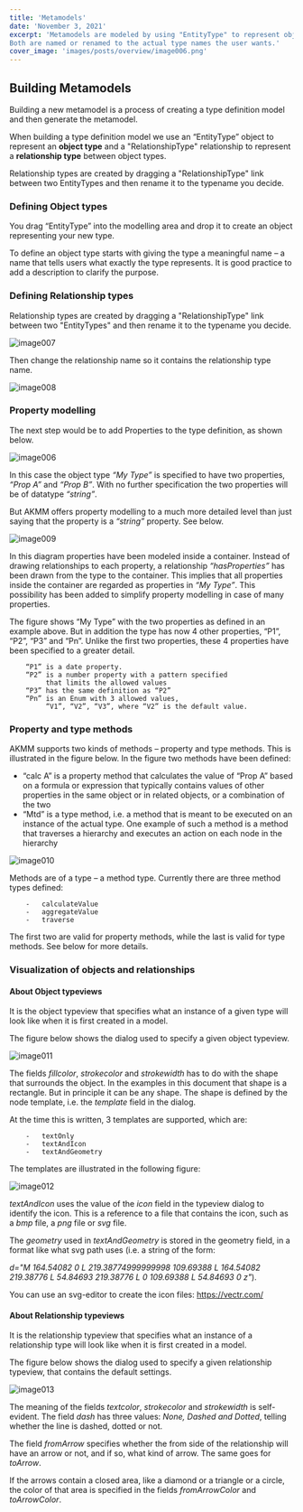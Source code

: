 ```yaml
---
title: 'Metamodels'
date: 'November 3, 2021'
excerpt: 'Metamodels are modeled by using "EntityType" to represent object types and a relationship of type "RelationshipType" to represent relationship types. 
Both are named or renamed to the actual type names the user wants.'
cover_image: 'images/posts/overview/image006.png'
---
```


## Building Metamodels

Building a new metamodel is a process of creating a type definition model and then generate the metamodel. 

When building a type definition model we use an “EntityType” object to represent an **object type** and a "RelationshipType" relationship to represent a **relationship type** between object types.
 
Relationship types are created by dragging a "RelationshipType" link between two EntityTypes and then rename it to the typename you decide.

### Defining Object types

You drag “EntityType” into the modelling area and drop it to create an object representing your new type. 

To define an object type starts with giving the type a meaningful name – a name that tells users what exactly the type represents. It is good practice to add a description to clarify the purpose. 

### Defining Relationship types

Relationship types are created by dragging a "RelationshipType" link between two "EntityTypes" and then rename it to the typename you decide.

![image007](/images/posts/metamodelling/image007.png)

Then change the relationship name so it contains the relationship type name. 

![image008](/images/posts/metamodelling/image008.png)
 
### Property modelling

The next step would be to add Properties to the type definition, as shown below. 

![image006](/images/posts/metamodelling/image006.png)
 
In this case the object type *“My Type”* is specified to have two properties, *“Prop A”* and *“Prop B”*. With no further specification the two properties will be of datatype *“string”*.

But AKMM offers property modelling to a much more detailed level than just saying that the property is a *“string”* property. See below.

 ![image009](/images/posts/metamodelling/image009.png)

In this diagram properties have been modeled inside a container. Instead of drawing relationships to each property, a relationship *“hasProperties”* has been drawn from the type to the container. This implies that all properties inside the container are regarded as properties in *“My Type”*. This possibility has been added to simplify property modelling in case of many properties.

The figure shows “My Type” with the two properties as defined in an example above. But in addition the type has now 4 other properties, “P1”, “P2”, “P3” and “Pn”. Unlike the first two properties, these 4 properties have been specified to a greater detail. 

        “P1” is a date property.
        “P2” is a number property with a pattern specified 
             that limits the allowed values
        “P3” has the same definition as “P2”
        “Pn” is an Enum with 3 allowed values, 
             “V1”, “V2”, “V3”, where “V2” is the default value. 

### Property and type methods

AKMM supports two kinds of methods – property and type methods. This is illustrated in the figure below. 
In the figure two methods have been defined:
-	“calc A” is a property method that calculates the value of “Prop A” based on a formula or expression that typically contains values of other properties in the same object or in related objects, or a combination of the two
-	“Mtd” is a type method, i.e. a method that is meant to be executed on an instance of the actual type.  One example of such a method is a method that traverses a hierarchy and executes an action on each node in the hierarchy

![image010](/images/posts/metamodelling/image010.png)
 

Methods are of a type – a method type. Currently there are three method types defined:

        -	calculateValue
        -	aggregateValue
        -	traverse

The first two are valid for property methods, while the last is valid for type methods. See below for more details.
 
### Visualization of objects and relationships

#### About Object typeviews

It is the object typeview that specifies what an instance of a given type will look like when it is first created in a model. 

The figure below shows the dialog used to specify a given object typeview.

 ![image011](/images/posts/metamodelling/image011.png)

The fields *fillcolor*, *strokecolor* and *strokewidth* has to do with the shape that surrounds the object. In the examples in this document that shape is a rectangle. But in principle it can be any shape. 
The shape is defined by the node template, i.e. the *template* field in the dialog. 

At the time this is written, 3 templates are supported, which are:

        -	textOnly
        -	textAndIcon
        -	textAndGeometry

The templates are illustrated in the following figure:

![image012](/images/posts/metamodelling/image012.png)

*textAndIcon* uses the value of the *icon* field in the typeview dialog to identify the icon. This is a reference to a file that contains the icon, such as a *bmp* file, a *png* file or *svg* file. 

The *geometry* used in *textAndGeometry* is stored in the geometry field, in a format like what svg path uses (i.e. a string of the form:

 *d="M 164.54082 0 L 219.38774999999998 109.69388 L 164.54082 219.38776 L 54.84693 219.38776 L 0 109.69388 L 54.84693 0 z"*).

You can use an svg-editor to create the icon files: https://vectr.com/


#### About Relationship typeviews

It is the relationship typeview that specifies what an instance of a relationship type will look like when it is first created in a model. 

The figure below shows the dialog used to specify a given relationship typeview, that contains the default settings.

 ![image013](/images/posts/metamodelling/image013.png)

The meaning of the fields *textcolor*, *strokecolor* and *strokewidth* is self-evident. 
The field *dash* has three values: *None, Dashed and Dotted*, telling whether the line is dashed, dotted or not. 

The field *fromArrow* specifies whether the from side of the relationship will have an arrow or not, and if so, what kind of arrow. The same goes for *toArrow*. 

If the arrows contain a closed area, like a diamond or a triangle or a circle, the color of that area is specified in the fields *fromArrowColor* and *toArrowColor*. 

